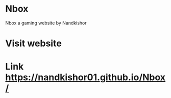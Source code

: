 # Nbox
Nbox a gaming website by Nandkishor
# Visit website 
# Link https://nandkishor01.github.io/Nbox/
